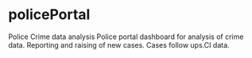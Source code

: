 # policePortal
Police Crime data analysis
Police portal dashboard for analysis of crime data. Reporting and raising of new cases.
Cases follow ups.CI data.
